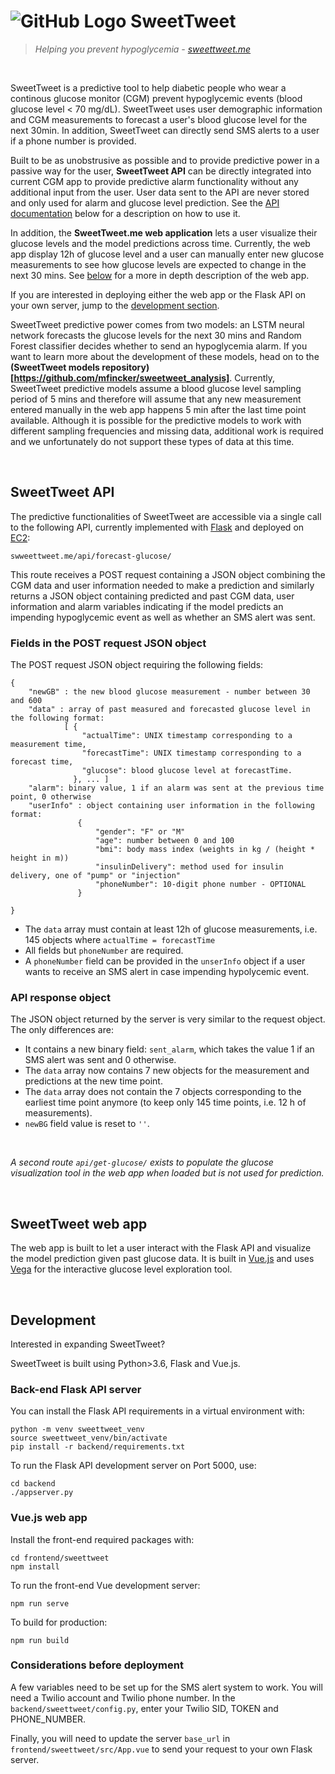 # ![GitHub Logo](frontend/sweettweet/public/favicon.ico) SweetTweet
> *Helping you prevent hypoglycemia - [sweettweet.me](http://sweettweet.me)*

&nbsp;
&nbsp;

SweetTweet is a predictive tool to help diabetic people who wear a continous glucose monitor (CGM) prevent hypoglycemic events (blood glucose level < 70 mg/dL). SweetTweet uses user demographic information and CGM measurements to forecast a user's blood glucose level for the next 30min. In addition, SweetTweet can directly send SMS alerts to a user if a phone number is provided.

Built to be as unobstrusive as possible and to provide predictive power in a passive way for the user, __SweetTweet API__ can be directly integrated into current CGM app to provide predictive alarm functionality without any additional input from the user. User data sent to the API are never stored and only used for alarm and glucose level prediction. See the [API documentation](#sweettweet-api) below for a description on how to use it.

In addition, the __SweetTweet.me web application__ lets a user visualize their glucose levels and the model predictions across time. Currently, the web app display 12h of glucose level and a user can manually enter new glucose measurements to see how glucose levels are expected to change in the next 30 mins. See [below](#sweettweet-web-app) for a more in depth description of the web app.

If you are interested in deploying either the web app or the Flask API on your own server, jump to the [development section](#development).

SweetTweet predictive power comes from two models: an LSTM neural network forecasts the glucose levels for the next 30 mins and Random Forest classifier decides whether to send an hypoglycemia alarm. If you want to learn more about the development of these models, head on to the __(SweetTweet models repository)[https://github.com/mfincker/sweetweet_analysis]__.
Currently, SweetTweet predictive models assume a blood glucose level sampling period of 5 mins and therefore will assume that any new measurement entered manually in the web app happens 5 min after the last time point available. Although it is possible for the predictive models to work with different sampling frequencies and missing data, additional work is required and we unfortunately do not support these types of data at this time.
&nbsp;

&nbsp;
&nbsp;

## SweetTweet API

The predictive functionalities of SweetTweet are accessible via a single call to the following API, currently implemented with [Flask](https://flask.palletsprojects.com/en/1.1.x/) and deployed on [EC2](https://aws.amazon.com/ec2/):

```
swweettweet.me/api/forecast-glucose/
```

This route receives a POST request containing a JSON object combining the CGM data and user information needed to make a prediction and similarly returns a JSON object containing predicted and past CGM data, user information and alarm variables indicating if the model predicts an impending hypoglycemic event as well as whether an SMS alert was sent.

### Fields in the POST request JSON object

The POST request JSON object requiring the following fields:

```
{
    "newGB" : the new blood glucose measurement - number between 30 and 600
    "data" : array of past measured and forecasted glucose level in the following format:
            [ { 
                "actualTime": UNIX timestamp corresponding to a measurement time,
                "forecastTime": UNIX timestamp corresponding to a forecast time,
                "glucose": blood glucose level at forecastTime.
              }, ... ]
    "alarm": binary value, 1 if an alarm was sent at the previous time point, 0 otherwise
    "userInfo" : object containing user information in the following format:
               { 
                   "gender": "F" or "M"
                   "age": number between 0 and 100
                   "bmi": body mass index (weights in kg / (height * height in m))
                   "insulinDelivery": method used for insulin delivery, one of "pump" or "injection"
                   "phoneNumber": 10-digit phone number - OPTIONAL
               }

}
```

* The `data` array must contain at least 12h of glucose measurements, i.e. 145 objects where `actualTime = forecastTime`
* All fields but `phoneNumber` are required.
* A `phoneNumber` field can be provided in the `unserInfo` object if a user wants to receive an SMS alert in case impending hypolycemic event.


### API response object

The JSON object returned by the server is very similar to the request object. The only differences are:

* It contains a new binary field: `sent_alarm`, which takes the value 1 if an SMS alert was sent and 0 otherwise.
* The `data` array now contains 7 new objects for the measurement and predictions at the new time point.
* The `data` array does not contain the 7 objects corresponding to the earliest time point anymore (to keep only 145 time points, i.e. 12 h of measurements).
* `newBG` field value is reset to `''`.

&nbsp;
&nbsp;
&nbsp;

*A second route `api/get-glucose/` exists to populate the glucose visualization tool in the web app when loaded but is not used for prediction.*

&nbsp;
&nbsp;

## SweetTweet web app

The web app is built to let a user interact with the Flask API and visualize the model prediction given past glucose data. It is built in [Vue.js](https://vuejs.org/) and uses [Vega](https://vega.github.io/vega/) for the interactive glucose level exploration tool.

&nbsp;
&nbsp;

## Development

Interested in expanding SweetTweet? 

SweetTweet is built using Python>3.6, Flask and Vue.js. 

### Back-end Flask API server

You can install the Flask API requirements in a virtual environment with:

```
python -m venv sweettweet_venv
source sweettweet_venv/bin/activate
pip install -r backend/requirements.txt
```

To run the Flask API development server on Port 5000, use:

```
cd backend
./appserver.py
````

### Vue.js web app

Install the front-end required packages with:

```
cd frontend/sweettweet
npm install
```

To run the front-end Vue development server:

```
npm run serve
```

To build for production:

```
npm run build
```

### Considerations before deployment

A few variables need to be set up for the SMS alert system to work. You will need a Twilio account and Twilio phone number.
In the `backend/sweettweet/config.py`, enter your Twilio SID, TOKEN and PHONE_NUMBER.

Finally, you will need to update the server `base_url` in `frontend/sweettweet/src/App.vue` to send your request to your own Flask server.


